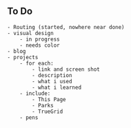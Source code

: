 ## To Do
    - Routing (started, nowhere near done)
    - visual design
        - in progress
        - needs color
    - blog
    - projects
        - for each:
            - link and screen shot
            - description
            - what i used
            - what i learned
        - include:
            - This Page
            - Parks
            - TrueGrid
        - pens